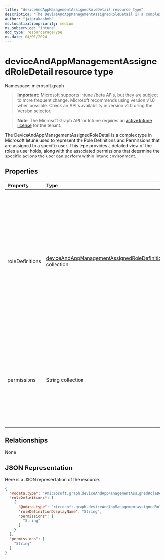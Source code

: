 ```yaml
---
title: "deviceAndAppManagementAssignedRoleDetail resource type"
description: "The DeviceAndAppManagementAssignedRoleDetail is a complex type in Microsoft Intune used to represent the Role Definitions and Permissions that are assigned to a specific user. This type provides a detailed view of the roles a user holds, along with the associated permissions that determine the specific actions the user can perform within Intune environment."
author: "jaiprakashmb"
ms.localizationpriority: medium
ms.subservice: "intune"
doc_type: resourcePageType
ms.date: 08/01/2024
---
```


# deviceAndAppManagementAssignedRoleDetail resource type

Namespace: microsoft.graph

> **Important:** Microsoft supports Intune /beta APIs, but they are subject to more frequent change. Microsoft recommends using version v1.0 when possible. Check an API's availability in version v1.0 using the Version selector.

> **Note:** The Microsoft Graph API for Intune requires an [active Intune license](https://go.microsoft.com/fwlink/?linkid=839381) for the tenant.

The DeviceAndAppManagementAssignedRoleDetail is a complex type in Microsoft Intune used to represent the Role Definitions and Permissions that are assigned to a specific user. This type provides a detailed view of the roles a user holds, along with the associated permissions that determine the specific actions the user can perform within Intune environment.

## Properties
|Property|Type|Description|
|:---|:---|:---|
|roleDefinitions|[deviceAndAppManagementAssignedRoleDefinition](../resources/intune-rbac-deviceandappmanagementassignedroledefinition.md) collection|A collection of RoleDefinitions represents the various administrative roles that define permissions and access levels within Microsoft Intune. Each RoleDefinition outlines a set of permissions that determine the actions an admin or user can perform in the Intune environment. These permissions can include actions like reading or writing to specific resources, managing device configurations, deploying policies, or handling user data. RoleDefinitions are critical for enforcing role-based access control (RBAC), ensuring that administrators can only interact with the features and data relevant to their responsibilities. RoleDefinitions in Intune can either be built-in roles provided by Microsoft or custom roles created by an organization to tailor access based on specific needs. These definitions are referenced when assigning roles to users or groups, effectively controlling the scope of their administrative privileges. The collection of RoleDefinitions is managed through the Intune console or the Graph API, allowing for scalable role management across large environments. This property is read-only.|
|permissions|String collection|The list of permissions assigned to a specific user based on their associated role definitions. Each permission defines the specific actions the user can perform on Intune resources, such as managing devices, applications, or configurations. Some possible values are: Microsoft.Intune/MobileApps/Read, Microsoft.Intune/DeviceConfigurations/Write, Microsoft.Intune/ManagedDevices/Retire, and Microsoft.Intune/DeviceCompliancePolicies/Assign. This Permissions property provides a comprehensive view of the user's effective access rights, ensuring that they can only perform actions relevant to their assigned roles. This property is read-only.|

## Relationships
None

## JSON Representation
Here is a JSON representation of the resource.
<!-- {
  "blockType": "resource",
  "@odata.type": "microsoft.graph.deviceAndAppManagementAssignedRoleDetail"
}
-->
``` json
{
  "@odata.type": "#microsoft.graph.deviceAndAppManagementAssignedRoleDetail",
  "roleDefinitions": [
    {
      "@odata.type": "microsoft.graph.deviceAndAppManagementAssignedRoleDefinition",
      "roleDefinitionDisplayName": "String",
      "permissions": [
        "String"
      ]
    }
  ],
  "permissions": [
    "String"
  ]
}
```